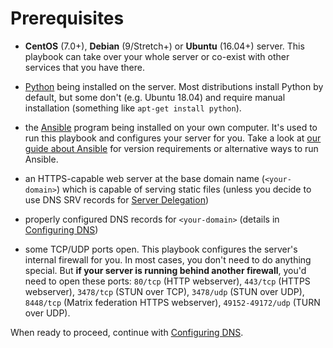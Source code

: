 # Prerequisites

- **CentOS** (7.0+), **Debian** (9/Stretch+) or **Ubuntu** (16.04+) server. This playbook can take over your whole server or co-exist with other services that you have there.

- [Python](https://www.python.org/) being installed on the server. Most distributions install Python by default, but some don't (e.g. Ubuntu 18.04) and require manual installation (something like `apt-get install python`).

- the [Ansible](http://ansible.com/) program being installed on your own computer. It's used to run this playbook and configures your server for you. Take a look at [our guide about Ansible](ansible.md) for version requirements or alternative ways to run Ansible.

- an HTTPS-capable web server at the base domain name (`<your-domain>`) which is capable of serving static files (unless you decide to use DNS SRV records for [Server Delegation](howto-server-delegation.md))

- properly configured DNS records for `<your-domain>` (details in [Configuring DNS](configuring-dns.md))

- some TCP/UDP ports open. This playbook configures the server's internal firewall for you. In most cases, you don't need to do anything special. But **if your server is running behind another firewall**, you'd need to open these ports: `80/tcp` (HTTP webserver), `443/tcp` (HTTPS webserver), `3478/tcp`  (STUN over TCP), `3478/udp` (STUN over UDP), `8448/tcp` (Matrix federation HTTPS webserver), `49152-49172/udp` (TURN over UDP).

When ready to proceed, continue with [Configuring DNS](configuring-dns.md).
